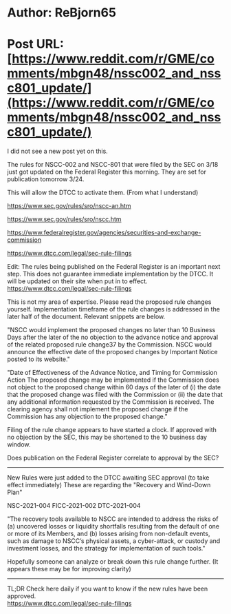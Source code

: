 # Author: ReBjorn65
# Post URL: [https://www.reddit.com/r/GME/comments/mbgn48/nssc002_and_nssc801_update/](https://www.reddit.com/r/GME/comments/mbgn48/nssc002_and_nssc801_update/)


I did not see a new post yet on this. 

The rules for NSCC-002 and NSCC-801 that were filed by the SEC on 3/18 just got updated on the Federal Register this morning. 
They are set for publication tomorrow 3/24. 

This will allow the DTCC to activate them. (From what I understand)

https://www.sec.gov/rules/sro/nscc-an.htm

https://www.sec.gov/rules/sro/nscc.htm

https://www.federalregister.gov/agencies/securities-and-exchange-commission

https://www.dtcc.com/legal/sec-rule-filings


Edit: The rules being published on the Federal Register is an important next step. This does not guarantee immediate implementation by the DTCC. It will be updated on their site when put in to effect. 
https://www.dtcc.com/legal/sec-rule-filings

This is not my area of expertise. Please read the proposed rule changes yourself. 
Implementation timeframe of the rule changes is addressed in the later half of the document. Relevant snippets are below. 

"NSCC would implement the proposed changes no later than 10 Business Days
after the later of the no objection to the advance notice and approval of the related
proposed rule change37 by the Commission. NSCC would announce the effective date of
the proposed changes by Important Notice posted to its website."

"Date of Effectiveness of the Advance Notice, and Timing for Commission Action
The proposed change may be implemented if the Commission does not object to
the proposed change within 60 days of the later of (i) the date that the proposed change
was filed with the Commission or (ii) the date that any additional information requested
by the Commission is received. The clearing agency shall not implement the proposed
change if the Commission has any objection to the proposed change."

Filing of the rule change appears to have started a clock. 
If approved with no objection by the SEC, this may be shortened to the 10 business day window. 

Does publication on the Federal Register correlate to approval by the SEC?

---

New Rules were just added to the DTCC awaiting SEC approval (to take effect immediately)
These are regarding the "Recovery and Wind-Down Plan" 

NSC-2021-004
FICC-2021-002
DTC-2021-004

"The recovery tools available to NSCC are intended to address the risks of (a) uncovered losses or liquidity
shortfalls resulting from the default of one or more of its Members, and (b) losses arising from
non-default events, such as damage to NSCC’s physical assets, a cyber-attack, or custody and
investment losses, and the strategy for implementation of such tools."

Hopefully someone can analyze or break down this rule change further. 
(It appears these may be for improving clarity)

---

TL;DR Check here daily if you want to know if the new rules have been approved.  
https://www.dtcc.com/legal/sec-rule-filings